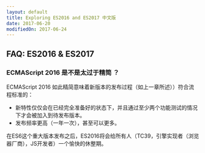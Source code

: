 ```yaml
---
layout: default
title: Exploring ES2016 and ES2017 中文版
date: 2017-06-20
modifiedOn: 2017-06-24
---
```

<h2 id="ch_faq">FAQ: ES2016 & ES2017</h2>

<h3 id="_isnt-ecmascript-2016-too-small">ECMAScript 2016 是不是太过于精简 ？</h3>

ECMAScript 2016 如此精简意味着新版本的发布过程（如上一章所述））符合流程标准的：

  * 新特性仅仅会在已经完全准备好的状态下，并且通过至少两个功能测试的情况下才会被加入到待发布版本。
  * 发布频率更高（一年一次），甚至可以更多。

在ES6这个重大版本发布之后，ES2016将会给所有人（TC39，引擎实现者（浏览器厂商），JS开发者）一个愉快的休整期。
